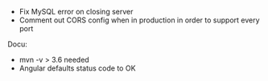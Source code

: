 - Fix MySQL error on closing server
- Comment out CORS config when in production in order to support every port


Docu:
- mvn -v > 3.6 needed
- Angular defaults status code to OK
